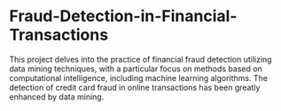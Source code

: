 # Fraud-Detection-in-Financial-Transactions
This project delves into the practice of financial fraud detection utilizing data mining techniques, with a particular focus on methods based on computational intelligence, including machine learning algorithms. The detection of credit card fraud in online transactions has been greatly enhanced by data mining.
